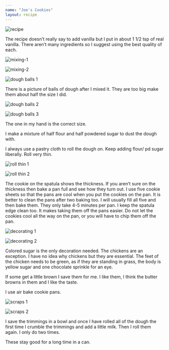 ```yaml
---
name: "Joe's Cookies"
layout: recipe
---
```


![recipe](/assets/images/recipes/joes-cookies/recipe.jpeg)

The recipe doesn’t really say
to add vanilla but I put in about 1 1/2 tsp of real vanilla. There aren’t many ingredients so I suggest using the best quality of each.

![mixing-1](/assets/images/recipes/joes-cookies/mixing-ingredients-1.jpeg)

![mixing-2](/assets/images/recipes/joes-cookies/mixing-ingredients-2.jpeg)

![dough balls 1](/assets/images/recipes/joes-cookies/dough-balls-1.jpeg)

There is a picture of balls of dough after I mixed it. They are too big make them about half the size I did. 

![dough balls 2](/assets/images/recipes/joes-cookies/dough-balls-2.jpeg)

![dough balls 3](/assets/images/recipes/joes-cookies/dough-balls-3.jpeg)

The one in my hand is the correct size. 

I make a mixture of half flour and half powdered sugar to dust the dough with. 

I always use a pastry cloth to roll the dough on. Keep adding flour/ pd sugar liberally. Roll very thin. 

![roll thin 1](/assets/images/recipes/joes-cookies/roll-thin-1.jpeg)

![roll thin 2](/assets/images/recipes/joes-cookies/roll-thin-2.jpeg)

The cookie on the spatula shows the thickness. If you aren’t sure on the thickness then bake a pan full and see how they turn out. I use five cookie sheets so that the pans are cool when you put the cookies on the pan. It is better to clean the pans after two baking too. I will usually fill all five and then bake them. They only take 4-5 minutes per pan. I keep the spatula edge clean too. It makes taking them off the pans easier. Do not let the cookies cool all the way on the pan, or you will have to chip them off the pan.

![decorating 1](/assets/images/recipes/joes-cookies/decorating-1.jpeg)

![decorating 2](/assets/images/recipes/joes-cookies/decorating-2.jpeg)

Colored sugar is the only decoration needed. The chickens are an exception. I have no idea why chickens but they are essential. The feet of the chicken needs to be green, as if they are standing in grass, the body is yellow sugar and one chocolate sprinkle for an eye.

If some get a little brown I save them for me. I like them, I think the butter browns in them and I like the taste.

I use air bake cookie pans.

![scraps 1](/assets/images/recipes/joes-cookies/scraps-1.jpeg)

![scraps 2](/assets/images/recipes/joes-cookies/scraps-2.jpeg)

I save the trimmings in a bowl and once I have rolled all of the dough the first time I crumble the trimmings and add a little milk. Then I roll them again. I only do two times.

These stay good for a long time in a can. 